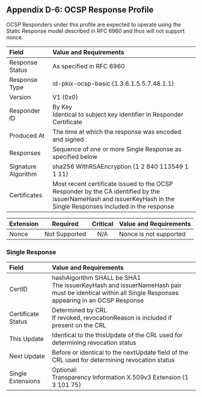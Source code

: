 ## Appendix D-6: OCSP Response Profile
OCSP Responders under this profile are expected to operate using the Static Response model described in RFC 6960 and thus will not support nonce.

| **Field** | **Value and Requirements** |
| :-------- | :------------------------------- |
| Response Status | As specified in RFC 6960 |
| Response Type | id-pkix-ocsp-basic {1.3.6.1.5.5.7.48.1.1} |
| Version | V1 (0x0) |
| Responder ID | By Key <br>Identical to subject key identifier in Responder Certificate |
| Produced At | The time at which the response was encoded and signed |
| Responses | Sequence of one or more Single Response as specified below |
| Signature Algorithm | sha256 WithRSAEncryption {1 2 840 113549 1 1 11} |
| Certificates | Most recent certificate issued to the OCSP Responder by the CA identified by the issuerNameHash and issuerKeyHash in the Single Responses included in the response |

| **Extension** | **Required** | **Critical** | **Value and Requirements** |
| :-------- | :-----: | :-----: | :------------------------------- |
| Nonce | Not Supported | N/A | Nonce is not supported |

### Single Response

| **Field** | **Value and Requirements** |
| :-------- | :------------------------------- |
| CertID | hashAlgorithm SHALL be SHA1<br>The issuerKeyHash and issuerNameHash pair must be identical within all Single Responses appearing in an OCSP Response |
| Certificate Status | Determined by CRL<br>If revoked, revocationReason is included if present on the CRL |
| This Update | Identical to the thisUpdate of the CRL used for determining revocation status |
| Next Update | Before or identical to the nextUpdate field of the CRL used for determining revocation status |
| Single Extensions | Optional: <br>Transparency Information X.509v3 Extension {1 3 101 75} |

